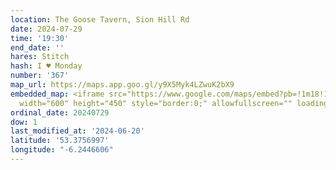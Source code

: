 ```yaml
---
location: The Goose Tavern, Sion Hill Rd
date: 2024-07-29
time: '19:30'
end_date: ''
hares: Stitch
hash: I ♥ Monday
number: '367'
map_url: https://maps.app.goo.gl/y9X5Myk4LZwuK2bX9
embedded_map: <iframe src="https://www.google.com/maps/embed?pb=!1m18!1m12!1m3!1d2380.187212946127!2d-6.244660606469935!3d53.37569970086994!2m3!1f0!2f0!3f0!3m2!1i1024!2i768!4f13.1!3m3!1m2!1s0x48670e46cd79be05%3A0x851c531f1d45c7e0!2sThe%20Goose%20Tavern!5e0!3m2!1sen!2sus!4v1718917497362!5m2!1sen!2sus"
  width="600" height="450" style="border:0;" allowfullscreen="" loading="lazy" referrerpolicy="no-referrer-when-downgrade"></iframe>
ordinal_date: 20240729
dow: 1
last_modified_at: '2024-06-20'
latitude: '53.3756997'
longitude: "-6.2446606"
---
```


